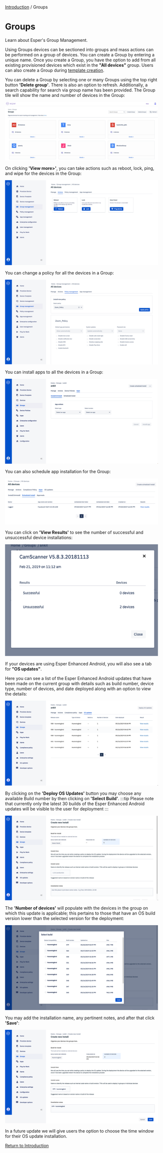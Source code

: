 [Introduction](../../console.md) / Groups

# Groups

Learn about Esper's Group Management.

Using Groups devices can be sectioned into groups and mass actions can be performed on a group of devices. You can create a Group by entering a unique name. Once you create a Group, you have the option to add from all existing provisioned devices which exist in the **"All devices"** group. Users can also create a Group during [template creation](../device-template/index.md).

You can delete a Group by selecting one or many Groups using the top right button **'Delete group'**. There is also an option to refresh. Additionally, a search capability for search via group name has been provided. The Group tile will show the name and number of devices in the Group:

![Group Management](../../assets/OLD_DASHBOARD/1_GM.png)

On clicking **'View more>'**, you can take actions such as reboot, lock, ping, and wipe for the devices in the Group:

![Group Management](../../assets/OLD_DASHBOARD/2_GM.png)

You can change a policy for all the devices in a Group:

![Group Management](../../assets/OLD_DASHBOARD/3_GM.png)

You can install apps to all the devices in a Group:

![Group Management](../../assets/OLD_DASHBOARD/4_GM.png)

You can also schedule app installation for the Group:

![Group Management](../../assets/OLD_DASHBOARD/5_GM.png)

You can click on **'View Results'** to see the number of successful and unsuccessful device installations:

![Group Management](../../assets/OLD_DASHBOARD/6_GM.png)

If your devices are using Esper Enhanced Android, you will also see a tab for **"OS updates"**.

Here you can see a list of the Esper Enhanced Android updates that have been made on the current group with details such as build number, device type, number of devices, and date deployed along with an option to view the details:

![Group Management](../../assets/OLD_DASHBOARD/7_GM.png)

By clicking on the **'Deploy OS Updates'** button you may choose any available Build number by then clicking on **'Select Build'**. 
:::tip 
Please note that currently only the latest 30 builds of the Esper Enhanced Android updates will be visible to the user for deployment 
:::

![Group Management](../../assets/OLD_DASHBOARD/8_GM.png)

The **'Number of devices'** will populate with the devices in the group on which this update is applicable; this pertains to those that have an OS build version lower than the selected version for the deployment:

![Group Management](../../assets/OLD_DASHBOARD/9_GM.png)

You may add the installation name, any pertinent notes, and after that click **'Save'**:

![Group Management](../../assets/OLD_DASHBOARD/10_GM.png)

In a future update we will give users the option to choose the time window for their OS update installation.

[Return to Introduction](../index.md)
